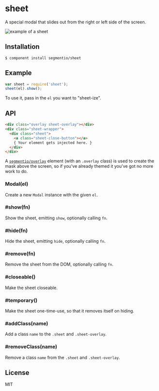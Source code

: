 # sheet

  A special modal that slides out from the right or left side of the screen.

  ![example of a sheet](http://i.cloudup.com/HNkFjYOyCE.png)

## Installation

    $ component install segmentio/sheet

## Example

```js
var sheet = require('sheet');
sheet(el).show();
```

  To use it, pass in the `el` you want to "sheet-ize".

## API

```html
<div class="overlay sheet-overlay"></div>
<div class="sheet-wrapper">
  <div class="sheet">
    <a class="sheet-close-button"></a>
    { Your element gets injected here. }
  </div>
</div>
```

A [`segmentio/overlay`](https://github.com/segmentio/overlay) element (with an `.overlay` class) is used to create the mask above the screen, so if you've already themed it you've got no more work to do.


### Modal(el)
  Create a new `Modal` instance with the given `el`.

### #show(fn)
  Show the sheet, emitting `show`, optionally calling `fn`.

### #hide(fn)
  Hide the sheet, emitting `hide`, optionally calling `fn`.

### #remove(fn)
  Remove the sheet from the DOM, optionally calling `fn`.

### #closeable()
  Make the sheet closeable.

### #temporary()
  Make the sheet one-time-use, so that it removes itself on hiding.

### #addClass(name)
  Add a class `name` to the `.sheet` and `.sheet-overlay`.

### #removeClass(name)
  Remove a class `name` from the `.sheet` and `.sheet-overlay`.

## License

  MIT